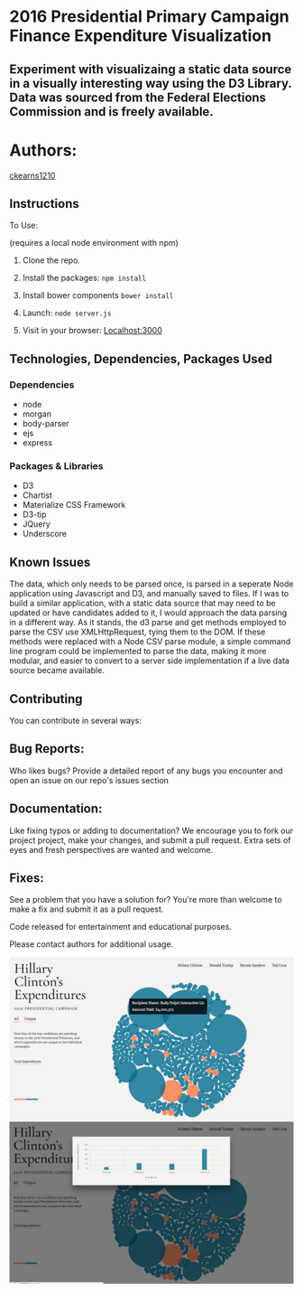 # 2016 Presidential Primary Campaign Finance Expenditure Visualization

## Experiment with visualizaing a static data source in a visually interesting way using the D3 Library.  Data was sourced from the Federal Elections Commission and is freely available.

# Authors:
[ckearns1210](https://github.com/ckearns1210)

## Instructions

To Use:

(requires a local node environment with npm)

1. Clone the repo.

2. Install the packages: `npm install`

3.  Install bower components `bower install`

4. Launch: `node server.js`

5. Visit in your browser: [Localhost:3000](http://Localhost:3000)

## Technologies, Dependencies, Packages Used

### Dependencies

- node
- morgan
- body-parser
- ejs
- express

### Packages & Libraries

- D3
- Chartist
- Materialize CSS Framework
- D3-tip
- JQuery
- Underscore

## Known Issues

The data, which only needs to be parsed once, is parsed in a seperate Node application using Javascript and D3, and manually saved to files.  If I was to build a similar application, with a static data source that may need to be updated or have candidates added to it, I would approach the data parsing in a different way.  As it stands, the d3 parse and get methods employed to parse the CSV use XMLHttpRequest, tying them to the DOM.  If these methods were replaced with a Node CSV parse module, a simple command line program could be implemented to parse the data, making it more modular, and easier to convert to a server side implementation if a live data source became available. 

## Contributing

You can contribute in several ways:

## Bug Reports:

Who likes bugs? Provide a detailed report of any bugs you encounter and open an issue on our repo's issues section

## Documentation:

Like fixing typos or adding to documentation? We encourage you to fork our project project, make your changes, and submit a pull request. Extra sets of eyes and fresh perspectives are wanted and welcome.

## Fixes:

See a problem that you have a solution for? You're more than welcome to make a fix and submit it as a pull request.



Code released for entertainment and educational purposes.

Please contact authors for additional usage.

![alt tag](https://github.com/Ckearns1210/CampaignBubbleViz/blob/master/screenshots/Screen%20Shot%202016-01-02%20at%203.36.58%20PM.png?raw=true)
![alt tag](https://github.com/Ckearns1210/CampaignBubbleViz/blob/master/screenshots/Screen%20Shot%202016-01-02%20at%203.37.06%20PM.png?raw=true)
